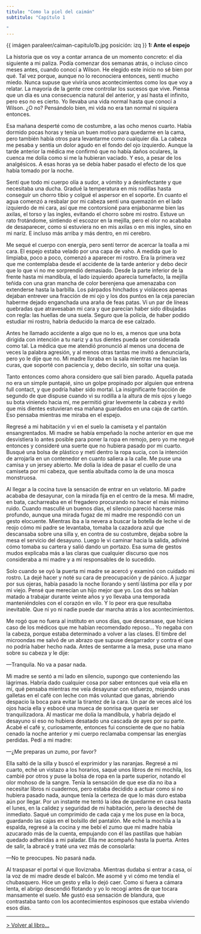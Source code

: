 ```yaml
---
titulo: "Como la piel del caimán"
subtitulo: "Capítulo 1"
---
```

{{ imágen paraleer/caiman-capitulo1b.jpg posición: izq }} **1: Ante el
espejo**

La historia que os voy a contar arranca de un momento concreto: el día
siguiente a mi paliza. Podía comenzar dos semanas atrás, o incluso cinco
meses antes, cuando conocí a Wilson. He elegido este inicio no sé bien por
qué. Tal vez porque, aunque no lo reconociera entonces, sentí mucho miedo.
Nunca supuse que viviría unos acontecimientos como los que voy a relatar. La
mayoría de la gente cree controlar los sucesos que vive. Piensa que un día es
una consecuencia natural del anterior, y así hasta el infinito, pero eso no
es cierto. Yo llevaba una vida normal hasta que conocí a Wilson. ¿O no?
Pensándolo bien, mi vida no era tan normal ni siquiera entonces.

Esa mañana desperté como de costumbre, a las ocho menos cuarto. Había dormido
pocas horas y tenía un buen motivo para quedarme en la cama, pero también
había otros para levantarme como cualquier día. La cabeza me pesaba y sentía
un dolor agudo en el fondo del ojo izquierdo. Aunque la tarde anterior la
médica me confirmó que no había daños oculares, la cuenca me dolía como si me
la hubieran vaciado. Y eso, a pesar de los analgésicos. A esas horas ya se
debía haber pasado el efecto de los que había tomado por la noche.

Sentí que todo mi cuerpo olía a sudor, a vómito y a desinfectante y que
necesitaba una ducha. Gradué la temperatura en mis rodillas hasta conseguir
un chorro tibio y colgué el aspersor en el soporte. En cuanto el agua comenzó
a resbalar por mi cabeza sentí una quemazón en el lado izquierdo de mi cara,
así que me contorsioné para enjabonarme bien las axilas, el torso y las
ingles, evitando el chorro sobre mi rostro. Estuve un rato frotándome,
sintiendo el escozor en la mejilla, pero el olor no acababa de desaparecer,
como si estuviera no en mis axilas o en mis ingles, sino en mi nariz. E
incluso más arriba y más dentro, en mi cerebro.

Me sequé el cuerpo con energía, pero sentí terror de acercar la toalla a mi
cara. El espejo estaba velado por una capa de vaho. A medida que lo limpiaba,
poco a poco, comenzó a aparecer mi rostro. Era la primera vez que me
contemplaba desde el accidente de la tarde anterior y debo decir que lo que
vi no me sorprendió demasiado. Desde la parte inferior de la frente hasta mi
mandíbula, el lado izquierdo aparecía tumefacto, la mejilla teñida con una
gran mancha de color berenjena que amenazaba con extenderse hasta la
barbilla. Los párpados hinchados y violáceos apenas dejaban entrever una
fracción de mi ojo y los dos puntos en la ceja parecían haberme dejado
enganchada una araña de feas patas. Vi un par de líneas quebradas que
atravesaban mi cara y que parecían haber sido dibujadas con regla: las
huellas de una suela. Seguro que la policía, de haber podido estudiar mi
rostro, habría deducido la marca de ese calzado.

Antes he llamado accidente a algo que no lo es, a menos que una bota dirigida
con intención a tu nariz y a tus dientes pueda ser considerada como tal. La
médica que me atendió pronunció al menos una docena de veces la palabra
agresión, y al menos otras tantas me invitó a denunciarla, pero yo le dije
que no. Mi madre lloraba en la sala mientras me hacían las curas, que soporté
con paciencia y, debo decirlo, sin soltar una queja.

Tanto entonces como ahora considero que salí bien parado. Aquella patada no
era un simple puntapié, sino un golpe propinado por alguien que entrena full
contact, y que podría haber sido mortal. La insignificante fracción de
segundo de que dispuse cuando vi su rodilla a la altura de mis ojos y luego
su bota viniendo hacia mí, me permitió girar levemente la cabeza y evitó que
mis dientes estuvieran esa mañana guardados en una caja de cartón. Eso
pensaba mientras me miraba en el espejo.

Regresé a mi habitación y vi en el suelo la camiseta y el pantalón
ensangrentados. Mi madre se había empeñado la noche anterior en que me
desvistiera lo antes posible para poner la ropa en remojo, pero yo me negué
entonces y consideré una suerte que no hubiera pasado por mi cuarto. Busqué
una bolsa de plástico y metí dentro la ropa sucia, con la intención de
arrojarla en un contenedor en cuanto saliera a la calle. Me puse una camisa y
un jersey abierto. Me dolía la idea de pasar el cuello de una camiseta por mi
cabeza, que sentía abultada como la de una mosca monstruosa.

Al llegar a la cocina tuve la sensación de entrar en un velatorio. Mi padre
acababa de desayunar, con la mirada fija en el centro de la mesa. Mi madre,
en bata, cacharreaba en el fregadero procurando no hacer el más mínimo ruido.
Cuando mascullé un buenos días, el silencio pareció hacerse más profundo,
aunque una mirada fugaz de mi madre me respondió con un gesto elocuente.
Mientras iba a la nevera a buscar la botella de leche vi de reojo cómo mi
padre se levantaba, tomaba la cazadora azul que descansaba sobre una silla y,
en contra de su costumbre, dejaba sobre la mesa el servicio del desayuno.
Luego le vi caminar hacia la salida, adiviné cómo tomaba su cartera y salió
dando un portazo. Esa suma de gestos mudos explicaba más a las claras que
cualquier discurso que nos consideraba a mi madre y a mí responsables de lo
sucedido.

Solo cuando se oyó la puerta mi madre se acercó y examinó con cuidado mi
rostro. La dejé hacer y noté su cara de preocupación y de pánico. A juzgar
por sus ojeras, había pasado la noche llorando y sentí lástima por ella y por
mi viejo. Pensé que merecían un hijo mejor que yo. Los dos se habían matado a
trabajar durante veinte años y yo llevaba una temporada manteniéndoles con el
corazón en vilo. Y lo peor era que resultaba inevitable. Que ni yo ni nadie
puede dar marcha atrás a los acontecimientos.

Me rogó que no fuera al instituto en unos días, que descansase, que hiciera
caso de los médicos que me habían recomendado reposo… Yo negaba con la
cabeza, porque estaba determinado a volver a las clases. El timbre del
microondas me salvó de un abrazo que supuse desgarrador y contra el que no
podría haber hecho nada. Antes de sentarme a la mesa, puse una mano sobre su
cabeza y le dije:

—Tranquila. No va a pasar nada.

Mi madre se sentó a mi lado en silencio, supongo que conteniendo las
lágrimas. Habría dado cualquier cosa por saber entonces qué veía ella en mí,
qué pensaba mientras me veía desayunar con esfuerzo, mojando unas galletas en
el café con leche con más voluntad que ganas, abriendo despacio la boca para
evitar la tirantez de la cara. Un par de veces alcé los ojos hacia ella y
esbocé una mueca de sonrisa que quería ser tranquilizadora. Al masticar me
dolía la mandíbula, y habría dejado el desayuno si eso no hubiera desatado
una cascada de ayes por su parte. Acabé el café y, curiosamente, entonces fui
consciente de que no había cenado la noche anterior y mi cuerpo reclamaba
compensar las energías perdidas. Pedí a mi madre:

—¿Me preparas un zumo, por favor?

Ella saltó de la silla y buscó el exprimidor y las naranjas. Regresé a mi
cuarto, eché un vistazo a los horarios, saqué unos libros de mi mochila, los
cambié por otros y puse la bolsa de ropa en la parte superior, notando el
olor mohoso de la sangre. Tenía la sensación de que ese día no iba a
necesitar libros ni cuadernos, pero estaba decidido a actuar como si no
hubiera pasado nada, aunque tenía la certeza de que lo más duro estaba aún
por llegar. Por un instante me tentó la idea de quedarme en casa hasta el
lunes, en la calidez y seguridad de mi habitación, pero la deseché de
inmediato. Saqué un comprimido de cada caja y me los puse en la boca,
guardando las cajas en el bolsillo del pantalón. Me eché la mochila a la
espalda, regresé a la cocina y me bebí el zumo que mi madre había azucarado
más de la cuenta, empujando con él las pastillas que habían quedado adheridas
a mi paladar. Ella me acompañó hasta la puerta. Antes de salir, la abracé y
traté una vez más de consolarla:

—No te preocupes. No pasará nada.

Al traspasar el portal vi que lloviznaba. Mientras dudaba si entrar a casa,
oí la voz de mi madre desde el balcón. Me asomé y vi cómo me tendía el
chubasquero. Hice un gesto y ella lo dejó caer. Como si fuera a cámara lenta,
el abrigo descendió flotando y yo lo recogí antes de que tocara mansamente el
suelo. Me gustó esa sensación de blandura, que contrastaba tanto con los
acontecimientos espinosos que estaba viviendo esos días.

* * *

[> Volver al libro…](http://www.ricardogomez.com/mislibros/caiman)

